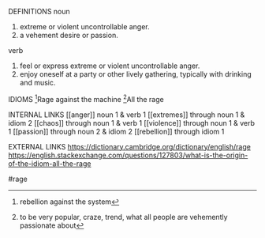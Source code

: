 DEFINITIONS
noun
1. extreme or violent uncontrollable anger.
2. a vehement desire or passion.

verb
1. feel or express extreme or violent uncontrollable anger.
2. enjoy oneself at a party or other lively gathering, typically with drinking and music.

IDIOMS
[^1]Rage against the machine
[^2]All the rage

INTERNAL LINKS
[[anger]] noun 1 & verb 1
[[extremes]] through noun 1 & idiom 2
[[chaos]] through noun 1 & verb 1
[[violence]] through noun 1 & verb 1
[[passion]] through noun 2 & idiom 2
[[rebellion]] through idiom 1

EXTERNAL LINKS
https://dictionary.cambridge.org/dictionary/english/rage
https://english.stackexchange.com/questions/127803/what-is-the-origin-of-the-idiom-all-the-rage

#rage

[^1]: rebellion against the system

[^2]: to be very popular, craze, trend, what all people are vehemently passionate about
